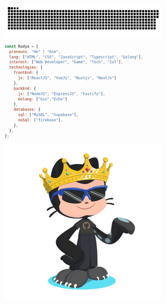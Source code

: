 
![Uler SVG](https://raw.githubusercontent.com/RadyaI/RadyaI/master/uler.svg)

```javascript
const Radya = {
  pronouns: "He" | "Him",
  lang: ["HTML", "CSS", "JavaScript", "Typescript", "Golang"],
  interest: ["Web Developer", "Game", "Tech", "IoT"],
  technologies: {
    frontEnd: {
      js: ["ReactJS", "VueJs", "Nuxtjs", "NextJs"]
    },
    backEnd: {
      js: ["NodeJS", "ExpressJS", "Fastify"],
      Golang: ["Gin","Echo"]
    },
    databases: {
      sql: ["MySQL", "Supabase"],
      noSql: ["firebase"],
    },
  },
};
```

![cat](./octocat-1723637613075.png)

 <br> <br> <br> <br>

